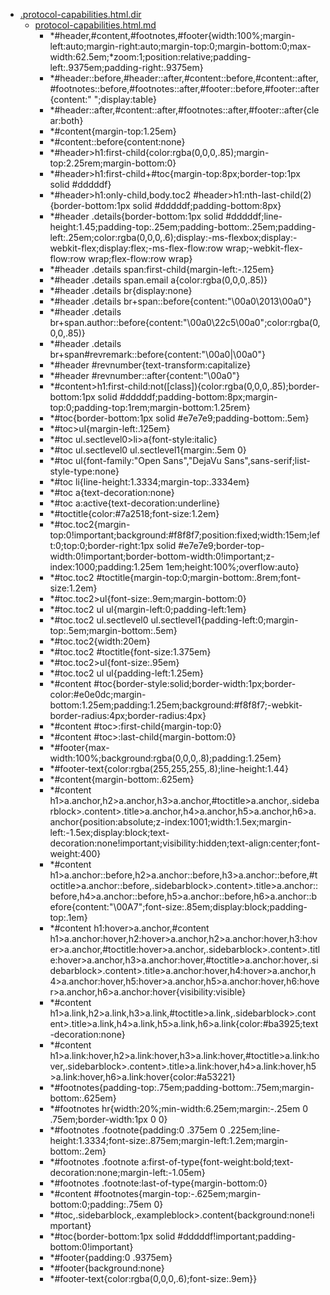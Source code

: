 - <a href = "E:\Node_projects\Node_Way\NBase\_Md\_Index\_Git\content\Docs\C_Program_Files_Git_mingw64_share_doc_git-doc\Point_learn\git-doc_converted\technical\.protocol-capabilities.html.dir\cat..protocol-capabilities.html.dir\dir..protocol-capabilities.html.dir.md">.protocol-capabilities.html.dir</a>
    - <a href = "E:\Node_projects\Node_Way\NBase\_Md\_Index\_Git\content\Docs\C_Program_Files_Git_mingw64_share_doc_git-doc\Point_learn\git-doc_converted\technical\.protocol-capabilities.html.dir\protocol-capabilities.html.md">protocol-capabilities.html.md</a>
        - *#header,#content,#footnotes,#footer{width:100%;margin-left:auto;margin-right:auto;margin-top:0;margin-bottom:0;max-width:62.5em;*zoom:1;position:relative;padding-left:.9375em;padding-right:.9375em}
        - *#header::before,#header::after,#content::before,#content::after,#footnotes::before,#footnotes::after,#footer::before,#footer::after{content:" ";display:table}
        - *#header::after,#content::after,#footnotes::after,#footer::after{clear:both}
        - *#content{margin-top:1.25em}
        - *#content::before{content:none}
        - *#header>h1:first-child{color:rgba(0,0,0,.85);margin-top:2.25rem;margin-bottom:0}
        - *#header>h1:first-child+#toc{margin-top:8px;border-top:1px solid #dddddf}
        - *#header>h1:only-child,body.toc2 #header>h1:nth-last-child(2){border-bottom:1px solid #dddddf;padding-bottom:8px}
        - *#header .details{border-bottom:1px solid #dddddf;line-height:1.45;padding-top:.25em;padding-bottom:.25em;padding-left:.25em;color:rgba(0,0,0,.6);display:-ms-flexbox;display:-webkit-flex;display:flex;-ms-flex-flow:row wrap;-webkit-flex-flow:row wrap;flex-flow:row wrap}
        - *#header .details span:first-child{margin-left:-.125em}
        - *#header .details span.email a{color:rgba(0,0,0,.85)}
        - *#header .details br{display:none}
        - *#header .details br+span::before{content:"\00a0\2013\00a0"}
        - *#header .details br+span.author::before{content:"\00a0\22c5\00a0";color:rgba(0,0,0,.85)}
        - *#header .details br+span#revremark::before{content:"\00a0|\00a0"}
        - *#header #revnumber{text-transform:capitalize}
        - *#header #revnumber::after{content:"\00a0"}
        - *#content>h1:first-child:not([class]){color:rgba(0,0,0,.85);border-bottom:1px solid #dddddf;padding-bottom:8px;margin-top:0;padding-top:1rem;margin-bottom:1.25rem}
        - *#toc{border-bottom:1px solid #e7e7e9;padding-bottom:.5em}
        - *#toc>ul{margin-left:.125em}
        - *#toc ul.sectlevel0>li>a{font-style:italic}
        - *#toc ul.sectlevel0 ul.sectlevel1{margin:.5em 0}
        - *#toc ul{font-family:"Open Sans","DejaVu Sans",sans-serif;list-style-type:none}
        - *#toc li{line-height:1.3334;margin-top:.3334em}
        - *#toc a{text-decoration:none}
        - *#toc a:active{text-decoration:underline}
        - *#toctitle{color:#7a2518;font-size:1.2em}
        - *#toc.toc2{margin-top:0!important;background:#f8f8f7;position:fixed;width:15em;left:0;top:0;border-right:1px solid #e7e7e9;border-top-width:0!important;border-bottom-width:0!important;z-index:1000;padding:1.25em 1em;height:100%;overflow:auto}
        - *#toc.toc2 #toctitle{margin-top:0;margin-bottom:.8rem;font-size:1.2em}
        - *#toc.toc2>ul{font-size:.9em;margin-bottom:0}
        - *#toc.toc2 ul ul{margin-left:0;padding-left:1em}
        - *#toc.toc2 ul.sectlevel0 ul.sectlevel1{padding-left:0;margin-top:.5em;margin-bottom:.5em}
        - *#toc.toc2{width:20em}
        - *#toc.toc2 #toctitle{font-size:1.375em}
        - *#toc.toc2>ul{font-size:.95em}
        - *#toc.toc2 ul ul{padding-left:1.25em}
        - *#content #toc{border-style:solid;border-width:1px;border-color:#e0e0dc;margin-bottom:1.25em;padding:1.25em;background:#f8f8f7;-webkit-border-radius:4px;border-radius:4px}
        - *#content #toc>:first-child{margin-top:0}
        - *#content #toc>:last-child{margin-bottom:0}
        - *#footer{max-width:100%;background:rgba(0,0,0,.8);padding:1.25em}
        - *#footer-text{color:rgba(255,255,255,.8);line-height:1.44}
        - *#content{margin-bottom:.625em}
        - *#content h1>a.anchor,h2>a.anchor,h3>a.anchor,#toctitle>a.anchor,.sidebarblock>.content>.title>a.anchor,h4>a.anchor,h5>a.anchor,h6>a.anchor{position:absolute;z-index:1001;width:1.5ex;margin-left:-1.5ex;display:block;text-decoration:none!important;visibility:hidden;text-align:center;font-weight:400}
        - *#content h1>a.anchor::before,h2>a.anchor::before,h3>a.anchor::before,#toctitle>a.anchor::before,.sidebarblock>.content>.title>a.anchor::before,h4>a.anchor::before,h5>a.anchor::before,h6>a.anchor::before{content:"\00A7";font-size:.85em;display:block;padding-top:.1em}
        - *#content h1:hover>a.anchor,#content h1>a.anchor:hover,h2:hover>a.anchor,h2>a.anchor:hover,h3:hover>a.anchor,#toctitle:hover>a.anchor,.sidebarblock>.content>.title:hover>a.anchor,h3>a.anchor:hover,#toctitle>a.anchor:hover,.sidebarblock>.content>.title>a.anchor:hover,h4:hover>a.anchor,h4>a.anchor:hover,h5:hover>a.anchor,h5>a.anchor:hover,h6:hover>a.anchor,h6>a.anchor:hover{visibility:visible}
        - *#content h1>a.link,h2>a.link,h3>a.link,#toctitle>a.link,.sidebarblock>.content>.title>a.link,h4>a.link,h5>a.link,h6>a.link{color:#ba3925;text-decoration:none}
        - *#content h1>a.link:hover,h2>a.link:hover,h3>a.link:hover,#toctitle>a.link:hover,.sidebarblock>.content>.title>a.link:hover,h4>a.link:hover,h5>a.link:hover,h6>a.link:hover{color:#a53221}
        - *#footnotes{padding-top:.75em;padding-bottom:.75em;margin-bottom:.625em}
        - *#footnotes hr{width:20%;min-width:6.25em;margin:-.25em 0 .75em;border-width:1px 0 0}
        - *#footnotes .footnote{padding:0 .375em 0 .225em;line-height:1.3334;font-size:.875em;margin-left:1.2em;margin-bottom:.2em}
        - *#footnotes .footnote a:first-of-type{font-weight:bold;text-decoration:none;margin-left:-1.05em}
        - *#footnotes .footnote:last-of-type{margin-bottom:0}
        - *#content #footnotes{margin-top:-.625em;margin-bottom:0;padding:.75em 0}
        - *#toc,.sidebarblock,.exampleblock>.content{background:none!important}
        - *#toc{border-bottom:1px solid #dddddf!important;padding-bottom:0!important}
        - *#footer{padding:0 .9375em}
        - *#footer{background:none}
        - *#footer-text{color:rgba(0,0,0,.6);font-size:.9em}}
